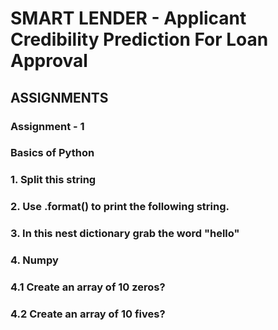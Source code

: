 # SMART LENDER - Applicant Credibility Prediction For Loan Approval

## ASSIGNMENTS

### Assignment - 1

### Basics of Python

### 1. Split this string
### 2. Use .format() to print the following string. 
### 3. In this nest dictionary grab the word "hello"
### 4. Numpy
### 4.1 Create an array of 10 zeros?
### 4.2 Create an array of 10 fives?
###
